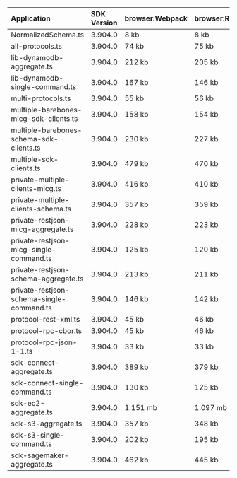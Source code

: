 | Application                               | SDK Version | browser:Webpack | browser:Rollup | browser:EsBuild |
| :---------------------------------------- | :---------- | :-------------- | :------------- | :-------------- |
| NormalizedSchema.ts                       | 3.904.0     | 8 kb            | 8 kb           | 7 kb            |
| all-protocols.ts                          | 3.904.0     | 74 kb           | 75 kb          | 107 kb          |
| lib-dynamodb-aggregate.ts                 | 3.904.0     | 212 kb          | 205 kb         | 219 kb          |
| lib-dynamodb-single-command.ts            | 3.904.0     | 167 kb          | 146 kb         | 163 kb          |
| multi-protocols.ts                        | 3.904.0     | 55 kb           | 56 kb          | 106 kb          |
| multiple-barebones-micg-sdk-clients.ts    | 3.904.0     | 158 kb          | 154 kb         | 191 kb          |
| multiple-barebones-schema-sdk-clients.ts  | 3.904.0     | 230 kb          | 227 kb         | 265 kb          |
| multiple-sdk-clients.ts                   | 3.904.0     | 479 kb          | 470 kb         | 490 kb          |
| private-multiple-clients-micg.ts          | 3.904.0     | 416 kb          | 410 kb         | 436 kb          |
| private-multiple-clients-schema.ts        | 3.904.0     | 357 kb          | 359 kb         | 387 kb          |
| private-restjson-micg-aggregate.ts        | 3.904.0     | 228 kb          | 223 kb         | 236 kb          |
| private-restjson-micg-single-command.ts   | 3.904.0     | 125 kb          | 120 kb         | 133 kb          |
| private-restjson-schema-aggregate.ts      | 3.904.0     | 213 kb          | 211 kb         | 224 kb          |
| private-restjson-schema-single-command.ts | 3.904.0     | 146 kb          | 142 kb         | 155 kb          |
| protocol-rest-xml.ts                      | 3.904.0     | 45 kb           | 46 kb          | 106 kb          |
| protocol-rpc-cbor.ts                      | 3.904.0     | 45 kb           | 46 kb          | 106 kb          |
| protocol-rpc-json-1-1.ts                  | 3.904.0     | 33 kb           | 33 kb          | 106 kb          |
| sdk-connect-aggregate.ts                  | 3.904.0     | 389 kb          | 379 kb         | 393 kb          |
| sdk-connect-single-command.ts             | 3.904.0     | 130 kb          | 125 kb         | 138 kb          |
| sdk-ec2-aggregate.ts                      | 3.904.0     | 1.151 mb        | 1.097 mb       | 1.104 mb        |
| sdk-s3-aggregate.ts                       | 3.904.0     | 357 kb          | 348 kb         | 362 kb          |
| sdk-s3-single-command.ts                  | 3.904.0     | 202 kb          | 195 kb         | 210 kb          |
| sdk-sagemaker-aggregate.ts                | 3.904.0     | 462 kb          | 445 kb         | 459 kb          |

